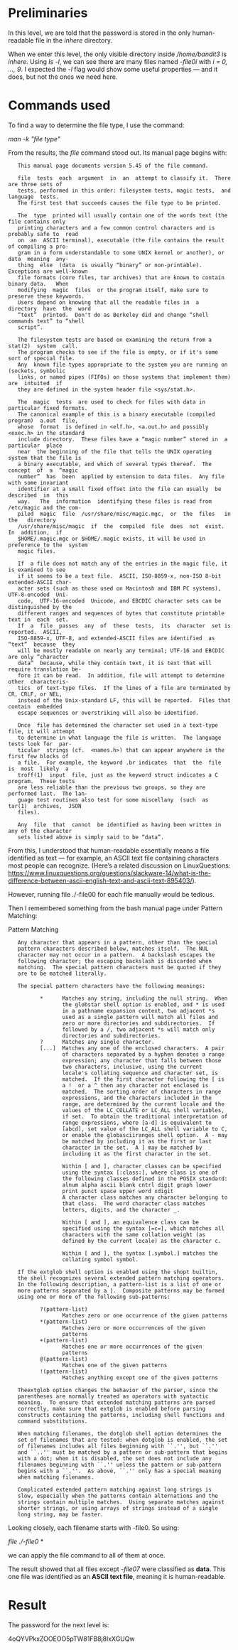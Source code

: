 # Preliminaries

In this level, we are told that the password is stored in the only human-readable file in the *inhere* directory.

When we enter this level, the only visible directory inside */home/bandit3* is *inhere*. Using *ls -l*, we can see there are many files named *-file0i* with *i = 0, ..., 9*. I expected the *-l* flag would show some useful properties — and it does, but not the ones we need here.

# Commands used

To find a way to determine the file type, I use the command:

*man -k "file type"*


From the results, the *file* command stood out. Its manual page begins with:

       This manual page documents version 5.45 of the file command.

       file  tests  each  argument  in  an  attempt to classify it.  There are three sets of
       tests, performed in this order: filesystem tests, magic tests,  and  language  tests.
       The first test that succeeds causes the file type to be printed.

       The  type  printed will usually contain one of the words text (the file contains only
       printing characters and a few common control characters and is probably safe to  read
       on  an  ASCII terminal), executable (the file contains the result of compiling a pro‐
       gram in a form understandable to some UNIX kernel or another), or data  meaning  any‐
       thing  else  (data  is usually “binary” or non-printable).  Exceptions are well-known
       file formats (core files, tar archives) that are known to contain binary data.   When
       modifying  magic  files  or the program itself, make sure to preserve these keywords.
       Users depend on knowing that all the readable files in  a  directory  have  the  word
       “text”  printed.  Don't do as Berkeley did and change “shell commands text” to “shell
       script”.

       The filesystem tests are based on examining the return from a  stat(2)  system  call.
       The program checks to see if the file is empty, or if it's some sort of special file.
       Any  known file types appropriate to the system you are running on (sockets, symbolic
       links, or named pipes (FIFOs) on those systems that implement them) are  intuited  if
       they are defined in the system header file <sys/stat.h>.

       The  magic  tests  are used to check for files with data in particular fixed formats.
       The canonical example of this is a binary executable (compiled program)  a.out  file,
       whose  format  is defined in <elf.h>, <a.out.h> and possibly <exec.h> in the standard
       include directory.  These files have a “magic number” stored in  a  particular  place
       near  the beginning of the file that tells the UNIX operating system that the file is
       a binary executable, and which of several types thereof.  The  concept  of  a  “magic
       number”  has  been  applied by extension to data files.  Any file with some invariant
       identifier at a small fixed offset into the file can usually  be  described  in  this
       way.   The  information  identifying these files is read from /etc/magic and the com‐
       piled  magic  file  /usr/share/misc/magic.mgc,  or  the  files   in   the   directory
       /usr/share/misc/magic  if  the  compiled  file  does  not  exist.   In  addition,  if
       $HOME/.magic.mgc or $HOME/.magic exists, it will be used in preference to the  system
       magic files.

       If  a file does not match any of the entries in the magic file, it is examined to see
       if it seems to be a text file.  ASCII, ISO-8859-x, non-ISO 8-bit extended-ASCII char‐
       acter sets (such as those used on Macintosh and IBM PC systems),  UTF-8-encoded  Uni‐
       code,  UTF-16-encoded  Unicode, and EBCDIC character sets can be distinguished by the
       different ranges and sequences of bytes that constitute printable text in  each  set.
       If  a  file  passes  any  of  these  tests,  its  character  set is reported.  ASCII,
       ISO-8859-x, UTF-8, and extended-ASCII files are identified  as  “text”  because  they
       will be mostly readable on nearly any terminal; UTF-16 and EBCDIC are only “character
       data”  because, while they contain text, it is text that will require translation be‐
       fore it can be read.  In addition, file will attempt to determine other  characteris‐
       tics  of text-type files.  If the lines of a file are terminated by CR, CRLF, or NEL,
       instead of the Unix-standard LF, this will be reported.  Files that contain  embedded
       escape sequences or overstriking will also be identified.

       Once  file has determined the character set used in a text-type file, it will attempt
       to determine in what language the file is written.  The language tests look for  par‐
       ticular  strings (cf.  <names.h>) that can appear anywhere in the first few blocks of
       a file.  For example, the keyword .br indicates  that  the  file  is  most  likely  a
       troff(1)  input  file, just as the keyword struct indicates a C program.  These tests
       are less reliable than the previous two groups, so they are performed last.  The lan‐
       guage test routines also test for some miscellany  (such  as  tar(1)  archives,  JSON
       files).

       Any  file  that  cannot  be identified as having been written in any of the character
       sets listed above is simply said to be “data”.

From this, I understood that human-readable essentially means a file identified as text — for example, an ASCII text file containing characters most people can recognize.
(Here’s a related discussion on LinuxQuestions: https://www.linuxquestions.org/questions/slackware-14/what-is-the-difference-between-ascii-english-text-and-ascii-text-895403/).

However, running file ./-file00 for each file manually would be tedious.

Then I remembered something from the bash manual page under Pattern Matching:

Pattern Matching

       Any character that appears in a pattern, other than the special
       pattern characters described below, matches itself.  The NUL
       character may not occur in a pattern.  A backslash escapes the
       following character; the escaping backslash is discarded when
       matching.  The special pattern characters must be quoted if they
       are to be matched literally.

       The special pattern characters have the following meanings:

              *      Matches any string, including the null string.  When
                     the globstar shell option is enabled, and * is used
                     in a pathname expansion context, two adjacent *s
                     used as a single pattern will match all files and
                     zero or more directories and subdirectories.  If
                     followed by a /, two adjacent *s will match only
                     directories and subdirectories.
              ?      Matches any single character.
              [...]  Matches any one of the enclosed characters.  A pair
                     of characters separated by a hyphen denotes a range
                     expression; any character that falls between those
                     two characters, inclusive, using the current
                     locale's collating sequence and character set, is
                     matched.  If the first character following the [ is
                     a !  or a ^ then any character not enclosed is
                     matched.  The sorting order of characters in range
                     expressions, and the characters included in the
                     range, are determined by the current locale and the
                     values of the LC_COLLATE or LC_ALL shell variables,
                     if set.  To obtain the traditional interpretation of
                     range expressions, where [a-d] is equivalent to
                     [abcd], set value of the LC_ALL shell variable to C,
                     or enable the globasciiranges shell option.  A - may
                     be matched by including it as the first or last
                     character in the set.  A ] may be matched by
                     including it as the first character in the set.

                     Within [ and ], character classes can be specified
                     using the syntax [:class:], where class is one of
                     the following classes defined in the POSIX standard:
                     alnum alpha ascii blank cntrl digit graph lower
                     print punct space upper word xdigit
                     A character class matches any character belonging to
                     that class.  The word character class matches
                     letters, digits, and the character _.

                     Within [ and ], an equivalence class can be
                     specified using the syntax [=c=], which matches all
                     characters with the same collation weight (as
                     defined by the current locale) as the character c.

                     Within [ and ], the syntax [.symbol.] matches the
                     collating symbol symbol.

       If the extglob shell option is enabled using the shopt builtin,
       the shell recognizes several extended pattern matching operators.
       In the following description, a pattern-list is a list of one or
       more patterns separated by a |.  Composite patterns may be formed
       using one or more of the following sub-patterns:

              ?(pattern-list)
                     Matches zero or one occurrence of the given patterns
              *(pattern-list)
                     Matches zero or more occurrences of the given
                     patterns
              +(pattern-list)
                     Matches one or more occurrences of the given
                     patterns
              @(pattern-list)
                     Matches one of the given patterns
              !(pattern-list)
                     Matches anything except one of the given patterns

       Theextglob option changes the behavior of the parser, since the
       parentheses are normally treated as operators with syntactic
       meaning.  To ensure that extended matching patterns are parsed
       correctly, make sure that extglob is enabled before parsing
       constructs containing the patterns, including shell functions and
       command substitutions.

       When matching filenames, the dotglob shell option determines the
       set of filenames that are tested: when dotglob is enabled, the set
       of filenames includes all files beginning with ``.'', but ``.''
       and ``..'' must be matched by a pattern or sub-pattern that begins
       with a dot; when it is disabled, the set does not include any
       filenames beginning with ``.'' unless the pattern or sub-pattern
       begins with a ``.''.  As above, ``.'' only has a special meaning
       when matching filenames.

       Complicated extended pattern matching against long strings is
       slow, especially when the patterns contain alternations and the
       strings contain multiple matches.  Using separate matches against
       shorter strings, or using arrays of strings instead of a single
       long string, may be faster.


Looking closely, each filename starts with -file0. So using:

*file ./-file0* *

we can apply the file command to all of them at once.

The result showed that all files except *-file07* were classified as **data**. This one file was identified as an **ASCII text file**, meaning it is human-readable.

# Result

The password for the next level is:

4oQYVPkxZOOEOO5pTW81FB8j8lxXGUQw